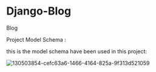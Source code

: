 # Django-Blog
Blog

Project Model Schema :

this is the model schema have been used in this project:

![130503854-cefc63a6-1466-4164-825a-9f313d521059](https://github.com/sahand-motallebi/Django-Blog/assets/106967278/f4223fb6-e0f1-4408-b757-2135f926e535)
